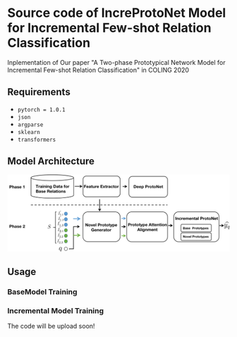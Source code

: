 # Source code of IncreProtoNet Model for Incremental Few-shot Relation Classification
Inplementation of Our paper "A Two-phase Prototypical Network Model for Incremental Few-shot
Relation Classification" in COLING 2020

## Requirements 

* `pytorch = 1.0.1`
* `json`
* `argparse`
* `sklearn`
* `transformers`

## Model Architecture

![image](https://github.com/betterAndTogether/IncreProtoNet/blob/main/model.png)

## Usage 

### BaseModel Training



### Incremental Model Training 

The code will be upload soon!
